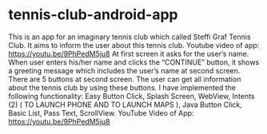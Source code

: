 # tennis-club-android-app
This is an app for an imaginary tennis club which called Steffi Graf Tennis Club. It aims to inform the user about this tennis club. Youtube video of app: https://youtu.be/9PhPedM5ju8
At first screen it asks for the user’s name. When user enters his/her name and clicks the “CONTINUE” button, it shows a greeting message which includes the user’s name at second screen. There are 5 buttons at second screen. The user can get all information about the tennis club by using these buttons.
I have implemented the following functionality:
Easy Button Click,
Splash Screen,
WebView,
Intents (2) ( TO LAUNCH PHONE AND TO  LAUNCH MAPS ),
Java Button Click,
Basic List,
Pass Text,
ScrollView.
YouTube Video of App: https://youtu.be/9PhPedM5ju8
